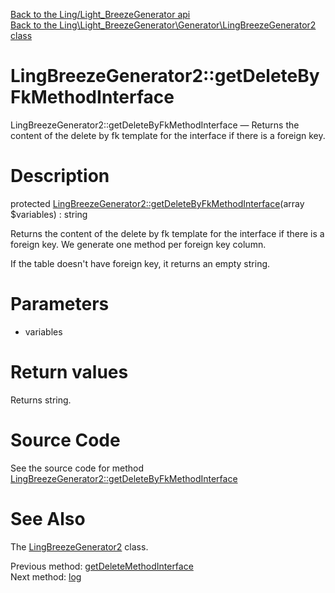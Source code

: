 [Back to the Ling/Light_BreezeGenerator api](https://github.com/lingtalfi/Light_BreezeGenerator/blob/master/doc/api/Ling/Light_BreezeGenerator.md)<br>
[Back to the Ling\Light_BreezeGenerator\Generator\LingBreezeGenerator2 class](https://github.com/lingtalfi/Light_BreezeGenerator/blob/master/doc/api/Ling/Light_BreezeGenerator/Generator/LingBreezeGenerator2.md)


LingBreezeGenerator2::getDeleteByFkMethodInterface
================



LingBreezeGenerator2::getDeleteByFkMethodInterface — Returns the content of the delete by fk template for the interface if there is a foreign key.




Description
================


protected [LingBreezeGenerator2::getDeleteByFkMethodInterface](https://github.com/lingtalfi/Light_BreezeGenerator/blob/master/doc/api/Ling/Light_BreezeGenerator/Generator/LingBreezeGenerator2/getDeleteByFkMethodInterface.md)(array $variables) : string




Returns the content of the delete by fk template for the interface if there is a foreign key.
We generate one method per foreign key column.

If the table doesn't have foreign key, it returns an empty string.




Parameters
================


- variables

    


Return values
================

Returns string.








Source Code
===========
See the source code for method [LingBreezeGenerator2::getDeleteByFkMethodInterface](https://github.com/lingtalfi/Light_BreezeGenerator/blob/master/Generator/LingBreezeGenerator2.php#L2673-L2728)


See Also
================

The [LingBreezeGenerator2](https://github.com/lingtalfi/Light_BreezeGenerator/blob/master/doc/api/Ling/Light_BreezeGenerator/Generator/LingBreezeGenerator2.md) class.

Previous method: [getDeleteMethodInterface](https://github.com/lingtalfi/Light_BreezeGenerator/blob/master/doc/api/Ling/Light_BreezeGenerator/Generator/LingBreezeGenerator2/getDeleteMethodInterface.md)<br>Next method: [log](https://github.com/lingtalfi/Light_BreezeGenerator/blob/master/doc/api/Ling/Light_BreezeGenerator/Generator/LingBreezeGenerator2/log.md)<br>

